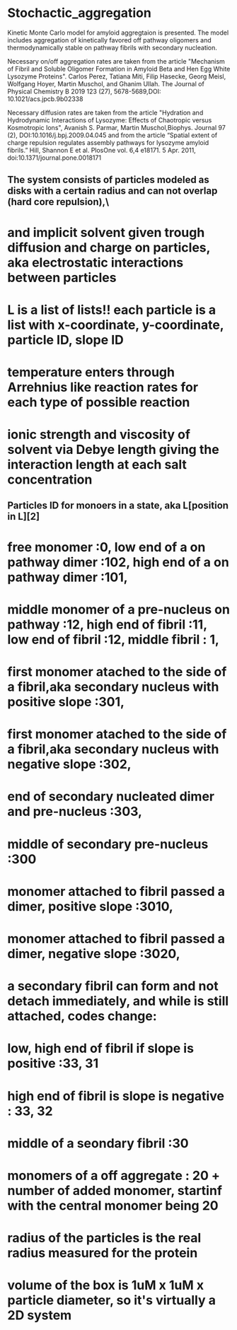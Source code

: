 # Stochactic_aggregation
Kinetic Monte Carlo model for amyloid aggregtaion is presented. The model includes aggregation of kinetically favored off pathway oligomers and thermodynamically stable on pathway fibrils with secondary nucleation.

Necessary on/off aggregation rates are taken from the article "Mechanism of Fibril and Soluble Oligomer Formation in Amyloid Beta and Hen Egg White Lysozyme Proteins". Carlos Perez, Tatiana Miti, Filip Hasecke, Georg Meisl, Wolfgang Hoyer, Martin Muschol, and Ghanim Ullah. The Journal of Physical Chemistry B 2019 123 (27), 5678-5689,DOI: 10.1021/acs.jpcb.9b02338

Necessary diffusion rates are taken from the article "Hydration and Hydrodynamic Interactions of Lysozyme: Effects of Chaotropic versus Kosmotropic Ions", Avanish S. Parmar, Martin Muschol,Biophys. Journal 97 (2), DOI:10.1016/j.bpj.2009.04.045
and from the article “Spatial extent of charge repulsion regulates assembly pathways for lysozyme amyloid fibrils.” Hill, Shannon E et al. PlosOne vol. 6,4 e18171. 5 Apr. 2011, doi:10.1371/journal.pone.0018171

## The system consists of particles modeled as disks with a certain radius and can not overlap (hard core repulsion),\
# and implicit solvent given trough diffusion and charge on particles, aka electrostatic interactions between particles
# L is a list of lists!! each particle is a list with x-coordinate, y-coordinate, particle ID, slope ID
# temperature enters through Arrehnius like reaction rates for each type of possible reaction
# ionic strength  and viscosity of solvent via Debye length giving the interaction length at each salt concentration

## Particles ID for monoers in a state, aka L[position in L][2]
# free monomer :0,  low end of a on pathway dimer :102, high end of a on pathway dimer :101, 
# middle monomer of a pre-nucleus on pathway :12, high end of fibril :11, low end of fibril :12, middle fibril : 1,
# first monomer atached to the side of a fibril,aka secondary nucleus with positive slope :301,
# first monomer atached to the side of a fibril,aka secondary nucleus with negative slope :302,
# end of secondary nucleated dimer and pre-nucleus :303,
# middle of secondary pre-nucleus :300
# monomer attached to fibril passed a dimer, positive slope :3010,
# monomer attached to fibril passed a dimer, negative slope :3020,
# a secondary fibril can form and not detach immediately, and while is still attached, codes change:
# low, high end of fibril if slope is positive :33, 31
# high end of fibril is slope is negative : 33, 32
# middle of a seondary fibril :30
# monomers of a off aggregate : 20 + number of added monomer, startinf with the central monomer being 20

# radius of the particles is the real radius measured for the protein 
# volume of the box is 1uM x 1uM x particle diameter, so it's virtually a 2D system

